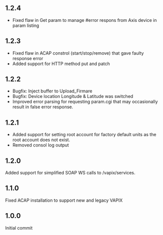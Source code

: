 ## 1.2.4
- Fixed flaw in Get param to manage #error respons from Axis device in param listing

## 1.2.3
- Fixed flaw in ACAP constrol (start/stop/remove) that gave faulty response error
- Added support for HTTP method put and patch

## 1.2.2
- Bugfix: Inject buffer to Upload_Firmare
- Bugfix: Device location Longitude & Latitude was switched
- Improved error parsing for requesting param.cgi that may occasionally result in false error response.
 
## 1.2.1
* Added support for setting root account for factory default units as the root account does not exist.
* Removed consol log output

## 1.2.0
Added support for simplified SOAP WS calls to /vapix/services.

## 1.1.0
Fixed ACAP installation to support new and legacy VAPIX

## 1.0.0
Initial commit